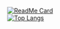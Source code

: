 [![ReadMe Card](https://github-readme-stats.vercel.app/api/pin/?username=pm1100tm&repo=github-readme-stats)](https://github.com/anuraghazra/github-readme-stats)
<br>
[![Top Langs](https://github-readme-stats.vercel.app/api/top-langs/?username=pm1100tm&langs_count=8)](https://github.com/anuraghazra/github-readme-stats)
